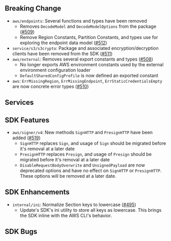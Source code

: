 Breaking Change
---
* `aws/endpoints`: Several functions and types have been removed
  * Removes `DecodeModel` and `DecodeModelOptions` from the package ([#509](https://github.com/aws/aws-sdk-go-v2/pull/509))
  * Remove Region Constants, Partition Constants, and types use for exploring the endpoint data model ([#512](https://github.com/aws/aws-sdk-go-v2/pull/512))
* `service/s3/s3crypto`: Package and associated encryption/decryption clients have been removed from the SDK ([#511](https://github.com/aws/aws-sdk-go-v2/pull/511))
* `aws/external`: Removes several export constants and types ([#508](https://github.com/aws/aws-sdk-go-v2/pull/508))
  * No longer exports AWS environment constants used by the external environment configuration loader
  * `DefaultSharedConfigProfile` is now defined an exported constant
* `aws`: `ErrMissingRegion`, `ErrMissingEndpoint`, `ErrStaticCredentialsEmpty` are now concrete error types ([#510](https://github.com/aws/aws-sdk-go-v2/pull/510))

Services
---

SDK Features
---
* `aws/signer/v4`: New methods `SignHTTP` and `PresignHTTP` have been added ([#519](https://github.com/aws/aws-sdk-go-v2/pull/519))
  * `SignHTTP` replaces `Sign`, and usage of `Sign` should be migrated before it's removal at a later date
  * `PresignHTTP` replaces `Presign`, and usage of `Presign` should be migrated before it's removal at a later date
  * `DisableRequestBodyOverwrite` and `UnsignedPayload` are now deprecated options and have no effect on `SignHTTP` or `PresignHTTP`. These options will be removed at a later date.
  
SDK Enhancements
---
* `internal/ini`: Normalize Section keys to lowercase ([#495](https://github.com/aws/aws-sdk-go-v2/pull/495))
  * Update's SDK's ini utility to store all keys as lowercase. This brings the SDK inline with the AWS CLI's behavior.

SDK Bugs
---
